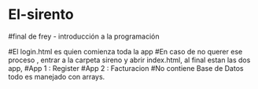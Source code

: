 # El-sirento
#final de frey - introducción a la programación 

#El login.html es quien comienza toda la app
#En caso de no querer ese proceso , entrar a la carpeta sireno y abrir index.html, al final estan las dos app,
#App 1 : Register
#App 2 : Facturacion
#No contiene Base de Datos todo es manejado con arrays.
